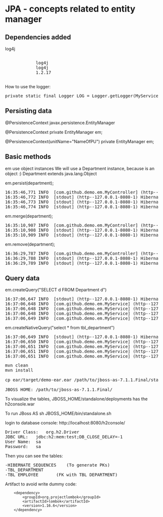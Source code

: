 # JPA - concepts related to entity manager

## Dependencies added
log4j 
<pre>
		<dependency>
			<groupId>log4j</groupId>
			<artifactId>log4j</artifactId>
			<version>1.2.17</version>
		</dependency>
</pre>

How to use the logger:
<pre>
private static final Logger LOG = Logger.getLogger(MyService.class);
</pre>

## Persisting data
@PersistenceContext
javax.persistence.EntityManager

@PersistenceContext
private EntityManager em;

@PersistenceContext(unitName="NameOfPU")
private EntityManager em;

## Basic methods
em use object instances
We will use a Department instance, because is an object :)
Department extends java.lang.Object

em.persist(department);
<pre>
16:35:46,771 INFO  [com.github.demo.em.MyController] (http--127.0.0.1-8080-1) MyController is being created
16:35:46,772 INFO  [stdout] (http--127.0.0.1-8080-1) Hibernate: select tbl.next_val from hibernate_sequences tbl where tbl.sequence_name=? for update
16:35:46,773 INFO  [stdout] (http--127.0.0.1-8080-1) Hibernate: update hibernate_sequences set next_val=?  where next_val=? and sequence_name=?
16:35:46,774 INFO  [stdout] (http--127.0.0.1-8080-1) Hibernate: insert into tbl_department (dep_name, dep_id) values (?, ?)
</pre>

em.merge(department);
<pre>
16:35:10,907 INFO  [com.github.demo.em.MyController] (http--127.0.0.1-8080-1) MyController is being created
16:35:10,908 INFO  [stdout] (http--127.0.0.1-8080-1) Hibernate: select department0_.dep_id as dep1_16_0_, department0_.dep_name as dep2_16_0_ from tbl_department department0_ where department0_.dep_id=?
16:35:10,909 INFO  [stdout] (http--127.0.0.1-8080-1) Hibernate: update tbl_department set dep_name=? where dep_id=?
</pre>

em.remove(department);
<pre>
16:36:29,787 INFO  [com.github.demo.em.MyController] (http--127.0.0.1-8080-1) MyController is being created
16:36:29,788 INFO  [stdout] (http--127.0.0.1-8080-1) Hibernate: select department0_.dep_id as dep1_16_0_, department0_.dep_name as dep2_16_0_ from tbl_department department0_ where department0_.dep_id=?
16:36:29,789 INFO  [stdout] (http--127.0.0.1-8080-1) Hibernate: delete from tbl_department where dep_id=?
</pre>

## Query data
em.createQuery("SELECT d FROM Department d")
<pre>
16:37:06,647 INFO  [stdout] (http--127.0.0.1-8080-1) Hibernate: select department0_.dep_id as dep1_16_, department0_.dep_name as dep2_16_ from tbl_department department0_
16:37:06,648 INFO  [com.github.demo.em.MyService] (http--127.0.0.1-8080-1) 1: accounting
16:37:06,648 INFO  [com.github.demo.em.MyService] (http--127.0.0.1-8080-1) 2: technology
16:37:06,648 INFO  [com.github.demo.em.MyService] (http--127.0.0.1-8080-1) 4: technology
16:37:06,649 INFO  [com.github.demo.em.MyService] (http--127.0.0.1-8080-1) 5: technology
</pre>

em.createNativeQuery("select * from tbl_department")
<pre>
16:37:06,649 INFO  [stdout] (http--127.0.0.1-8080-1) Hibernate: select * from tbl_department
16:37:06,650 INFO  [com.github.demo.em.MyService] (http--127.0.0.1-8080-1) 1: accounting
16:37:06,651 INFO  [com.github.demo.em.MyService] (http--127.0.0.1-8080-1) 2: technology
16:37:06,651 INFO  [com.github.demo.em.MyService] (http--127.0.0.1-8080-1) 4: technology
16:37:06,651 INFO  [com.github.demo.em.MyService] (http--127.0.0.1-8080-1) 5: technology
</pre>

<pre>
mvn clean
mvn install

cp ear/target/demo-ear.ear /path/to/jboss-as-7.1.1.Final/standalone/deployments/

JBOSS_HOME: /path/to/jboss-as-7.1.1.Final/
</pre>

To visualize the tables, JBOSS_HOME/standalone/deployments has the h2console.war

To run JBoss AS
sh JBOSS_HOME/bin/standalone.sh

login to database console:
http://localhost:8080/h2console/

<pre>
Driver Class: 	org.h2.Driver
JDBC URL:	jdbc:h2:mem:test;DB_CLOSE_DELAY=-1
User Name:	sa
Password:	sa
</pre>

Then you can see the tables:
<pre>
-HIBERNATE_SEQUENCES 	(To generate PKs)
-TBL_DEPARTMENT 	
-TBL_EMPLOYEE 		(FK with TBL_DEPARTMENT)
</pre>

Artifact to avoid write dummy code:

		<dependency>
			<groupId>org.projectlombok</groupId>
			<artifactId>lombok</artifactId>
			<version>1.16.6</version>
		</dependency>
